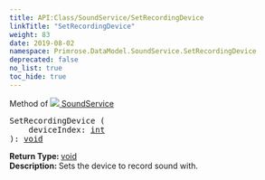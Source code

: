 ```yaml
---
title: API:Class/SoundService/SetRecordingDevice
linkTitle: "SetRecordingDevice"
weight: 83
date: 2019-08-02
namespace: Primrose.DataModel.SoundService.SetRecordingDevice
deprecated: false
no_list: true
toc_hide: true
---
```

Method of <a href="/docs/api-reference/Class/SoundService"><img src="/icons/silk/soundscape.png"/>&nbsp;SoundService</a>
<pre class="method-declaration">
SetRecordingDevice (
    deviceIndex: <a class="type" href="/docs/api-reference/System/Primitives#int32">int</a>
): <a class="type" href="/docs/api-reference/System/void">void</a></pre>
<b>Return Type: </b>
<a class="type" href="/docs/api-reference/System/void">void</a>
<br/>
<b>Description: </b>
Sets the device to record sound with.

